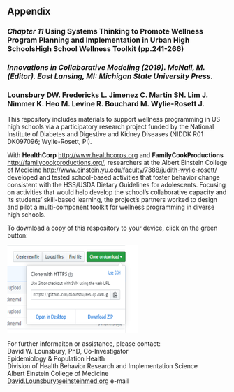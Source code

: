 ## Appendix
### <i>Chapter 11</i> Using Systems Thinking to Promote Wellness Program Planning and Implementation in Urban High SchoolsHigh School Wellness Toolkit (pp.241-266)
### <i>Innovations in Collaborative Modeling (2019). McNall, M. (Editor). East Lansing, MI: Michigan State University Press.</i> 

### <b>Lounsbury DW. Fredericks L. Jimenez C. Martin SN. Lim J. Nimmer K. Heo M. Levine R. Bouchard M. Wylie-Rosett J. </b>

This repository includes materials to support wellness programming in US high schools via a participatory research project funded by the National Institute of Diabetes and Digestive and Kidney Diseases  (NIDDK R01 DK097096; Wylie-Rosett, PI). 

With <b>HealthCorp</b> http://www.healthcorps.org and <b>FamilyCookProductions</b> http://familycookproductions.org/, researchers at the Albert Einstein College of Medicine http://www.einstein.yu.edu/faculty/7388/judith-wylie-rosett/ developed and tested school-based activities that foster behavior change consistent with the HSS/USDA Dietary Guidelines for adolescents. Focusing on activities that would help develop the school’s collaborative capacity and its students’ skill-based learning, the project’s partners worked to design and pilot a multi-component toolkit for wellness programming in diverse high schools.

To download a copy of this respository to your device, click on the green button:<br>

<img src = "https://github.com/dlounsbu/HS_wellness_toolkit/blob/master/dl.PNG"
     height = "200" width = "300">  <br>

For further informaiton or assistance, please contact:<br>
David W. Lounsbury, PhD, Co-Investigator<br>
Epidemiology & Population Health<br>
Division of Health Behavior Research and Implementation Science<br>
Albert Einstein College of Medicine<br>
David.Lounsbury@einsteinmed.org e-mail<br>
